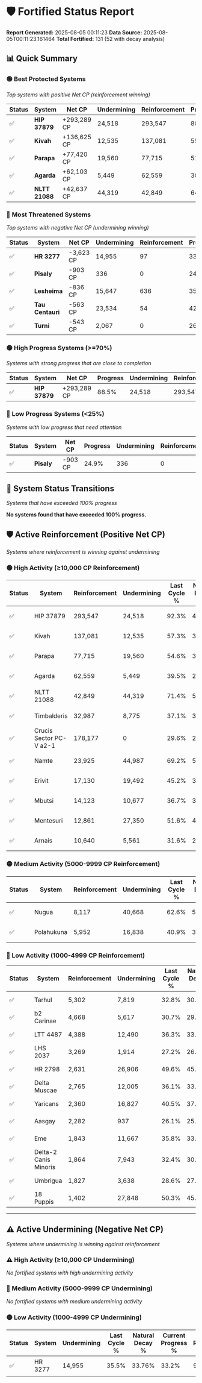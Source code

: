 # 🛡️ Fortified Status Report

**Report Generated:** 2025-08-05 00:11:23
**Data Source:** 2025-08-05T00:11:23.161464
**Total Fortified:** 131 (52 with decay analysis)

## 📊 Quick Summary

### 🟢 **Best Protected Systems**
*Top systems with positive Net CP (reinforcement winning)*

| Status | System | Net CP | Undermining | Reinforcement | Progress |
|--------|--------|--------|-------------|---------------|----------|
| ✅ | **HIP 37879** | +293,289 CP | 24,518 | 293,547 | 88.5% |
| ✅ | **Kivah** | +136,625 CP | 12,535 | 137,081 | 55.4% |
| ✅ | **Parapa** | +77,420 CP | 19,560 | 77,715 | 51.6% |
| ✅ | **Agarda** | +62,103 CP | 5,449 | 62,559 | 38.7% |
| ✅ | **NLTT 21088** | +42,637 CP | 44,319 | 42,849 | 64.6% |

### 🔴 **Most Threatened Systems**
*Top systems with negative Net CP (undermining winning)*

| Status | System | Net CP | Undermining | Reinforcement | Progress |
|--------|--------|--------|-------------|---------------|----------|
| ✅ | **HR 3277** | -3,623 CP | 14,955 | 97 | 33.2% |
| ✅ | **Pisaly** | -903 CP | 336 | 0 | 24.9% |
| ✅ | **Lesheima** | -836 CP | 15,647 | 636 | 35.8% |
| ✅ | **Tau Centauri** | -563 CP | 23,534 | 54 | 42.3% |
| ✅ | **Turni** | -543 CP | 2,067 | 0 | 26.5% |

### 🟢 **High Progress Systems (>=70%)**
*Systems with strong progress that are close to completion*

| Status | System | Net CP | Progress | Undermining | Reinforcement |
|--------|--------|--------|----------|-------------|---------------|
| ✅ | **HIP 37879** | +293,289 CP | 88.5% | 24,518 | 293,547 |

### 🔴 **Low Progress Systems (<25%)**
*Systems with low progress that need attention*

| Status | System | Net CP | Progress | Undermining | Reinforcement |
|--------|--------|--------|----------|-------------|---------------|
| ✅ | **Pisaly** | -903 CP | 24.9% | 336 | 0 |
## 🔄 System Status Transitions
*Systems that have exceeded 100% progress*

**No systems found that have exceeded 100% progress.**

## 🛡️ Active Reinforcement (Positive Net CP)
*Systems where reinforcement is winning against undermining*

### 🟢 High Activity (≥10,000 CP Reinforcement)

| Status | System | Reinforcement | Undermining | Last Cycle % | Natural Decay % | Current Progress % | Current CP | Net CP | Activity |
|--------|--------|---------------|-------------|--------------|-----------------|-------------------|------------|--------|----------|
| ✅ | HIP 37879 | 293,547 | 24,518 | 92.3% | 43.38% | 88.5% | 575,250 | +293,289 | 🟢 High Reinforcement |
| ✅ | Kivah | 137,081 | 12,535 | 57.3% | 34.38% | 55.4% | 360,099 | +136,625 | 🟢 High Reinforcement |
| ✅ | Parapa | 77,715 | 19,560 | 54.6% | 39.69% | 51.6% | 335,400 | +77,420 | 🟢 High Reinforcement |
| ✅ | Agarda | 62,559 | 5,449 | 39.5% | 29.15% | 38.7% | 251,550 | +62,103 | 🟢 High Reinforcement |
| ✅ | NLTT 21088 | 42,849 | 44,319 | 71.4% | 58.04% | 64.6% | 419,899 | +42,637 | 🟢 High Reinforcement |
| ✅ | Timbalderis | 32,987 | 8,775 | 37.1% | 30.93% | 35.8% | 232,700 | +31,626 | 🟢 High Reinforcement |
| ✅ | Crucis Sector PC-V a2-1 | 178,177 | 0 | 29.6% | 25.00% | 29.6% | 192,400 | +29,900 | 🟢 High Reinforcement |
| ✅ | Namte | 23,925 | 44,987 | 69.2% | 58.63% | 62.3% | 404,950 | +23,846 | 🟢 High Reinforcement |
| ✅ | Erivit | 17,130 | 19,492 | 45.2% | 39.61% | 42.2% | 274,300 | +16,803 | 🟢 High Reinforcement |
| ✅ | Mbutsi | 14,123 | 10,677 | 36.7% | 33.00% | 35.1% | 228,150 | +13,655 | 🟢 High Reinforcement |
| ✅ | Mentesuri | 12,861 | 27,350 | 51.6% | 45.46% | 47.4% | 308,100 | +12,592 | 🟢 High Reinforcement |
| ✅ | Arnais | 10,640 | 5,561 | 31.6% | 29.15% | 30.7% | 199,550 | +10,077 | 🟢 High Reinforcement |

### 🟡 Medium Activity (5000-9999 CP Reinforcement)

| Status | System | Reinforcement | Undermining | Last Cycle % | Natural Decay % | Current Progress % | Current CP | Net CP | Activity |
|--------|--------|---------------|-------------|--------------|-----------------|-------------------|------------|--------|----------|
| ✅ | Nugua | 8,117 | 40,668 | 62.6% | 55.13% | 56.3% | 365,949 | +7,614 | 🟡 Medium Reinforcement |
| ✅ | Polahukuna | 5,952 | 16,838 | 40.9% | 37.47% | 38.3% | 248,949 | +5,378 | 🟡 Medium Reinforcement |

### 🔴 Low Activity (1000-4999 CP Reinforcement)

| Status | System | Reinforcement | Undermining | Last Cycle % | Natural Decay % | Current Progress % | Current CP | Net CP | Activity |
|--------|--------|---------------|-------------|--------------|-----------------|-------------------|------------|--------|----------|
| ✅ | Tarhul | 5,302 | 7,819 | 32.8% | 30.86% | 31.6% | 205,400 | +4,799 | 🔵 Low Reinforcement |
| ✅ | b2 Carinae | 4,668 | 5,617 | 30.7% | 29.17% | 29.8% | 193,700 | +4,080 | 🔵 Low Reinforcement |
| ✅ | LTT 4487 | 4,388 | 12,490 | 36.3% | 33.89% | 34.4% | 223,599 | +3,313 | 🔵 Low Reinforcement |
| ✅ | LHS 2037 | 3,269 | 1,914 | 27.2% | 26.48% | 26.9% | 174,849 | +2,737 | 🔵 Low Reinforcement |
| ✅ | HR 2798 | 2,631 | 26,906 | 49.6% | 45.14% | 45.5% | 295,750 | +2,364 | 🔵 Low Reinforcement |
| ✅ | Delta Muscae | 2,765 | 12,005 | 36.1% | 33.95% | 34.3% | 222,949 | +2,259 | 🔵 Low Reinforcement |
| ✅ | Yaricans | 2,360 | 16,827 | 40.5% | 37.60% | 37.9% | 246,350 | +1,967 | 🔵 Low Reinforcement |
| ✅ | Aasgay | 2,282 | 937 | 26.1% | 25.74% | 26.0% | 169,000 | +1,721 | 🔵 Low Reinforcement |
| ✅ | Eme | 1,843 | 11,667 | 35.8% | 33.78% | 34.0% | 221,000 | +1,440 | 🔵 Low Reinforcement |
| ✅ | Delta-2 Canis Minoris | 1,864 | 7,943 | 32.4% | 30.98% | 31.2% | 202,800 | +1,402 | 🔵 Low Reinforcement |
| ✅ | Umbrigua | 1,827 | 3,638 | 28.6% | 27.79% | 28.0% | 182,000 | +1,350 | 🔵 Low Reinforcement |
| ✅ | 18 Puppis | 1,402 | 27,848 | 50.3% | 45.83% | 46.0% | 299,000 | +1,127 | 🔵 Low Reinforcement |


---

## ⚠️ Active Undermining (Negative Net CP)
*Systems where undermining is winning against reinforcement*

### ⚠️ High Activity (≥10,000 CP Undermining)

*No fortified systems with high undermining activity*

### 🔶 Medium Activity (5000-9999 CP Undermining)

*No fortified systems with medium undermining activity*

### 🟡 Low Activity (1000-4999 CP Undermining)

| Status | System | Undermining | Last Cycle % | Natural Decay % | Current Progress % | Reinforcement | Current CP | Net CP | Activity |
|--------|--------|-------------|--------------|-----------------|-------------------|---------------|------------|--------|----------|
| ✅ | HR 3277 | 14,955 | 35.5% | 33.76% | 33.2% | 97 | 215,800 | -3,623 | 🟡 Low Undermining |
